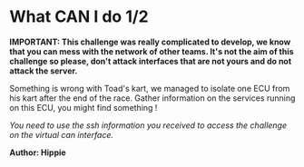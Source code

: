 # What CAN I do 1/2

**IMPORTANT: This challenge was really complicated to develop, we know that you can mess with the network of other teams. It's not the aim of this challenge so please, don't attack interfaces that are not yours and do not attack the server.**

Something is wrong with Toad's kart, we managed to isolate one ECU from his kart after the end of the race. Gather information on the services running on this ECU, you might find something !

*You need to use the ssh information you received to access the challenge on the virtual can interface.*

**Author: Hippie**